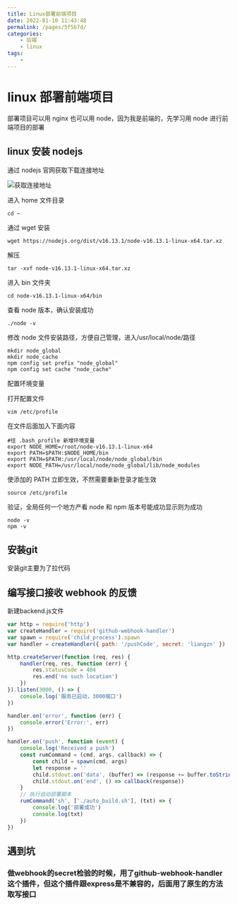 ```yaml
---
title: Linux部署前端项目
date: 2022-01-10 11:43:48
permalink: /pages/5f5b7d/
categories:
    - 后端
    - linux
tags:
    -
---
```


# linux 部署前端项目

部署项目可以用 nginx 也可以用 node，因为我是前端的，先学习用 node 进行前端项目的部署

## linux 安装 nodejs

通过 nodejs 官网获取下载连接地址

![获取连接地址](/page/linux-node.png)

进入 home 文件目录

```shell
cd ~
```

通过 wget 安装

```shell
wget https://nodejs.org/dist/v16.13.1/node-v16.13.1-linux-x64.tar.xz
```

解压

```shell
tar -xvf node-v16.13.1-linux-x64.tar.xz
```

进入 bin 文件夹

```shell
cd node-v16.13.1-linux-x64/bin
```

查看 node 版本，确认安装成功

```shell
./node -v
```

修改 node 文件安装路径，方便自己管理，进入/usr/local/node/路径

```shell
mkdir node_global
mkdir node_cache
npm config set prefix "node_global"
npm config set cache "node_cache"
```

配置环境变量

打开配置文件

```shell
vim /etc/profile
```

在文件后面加入下面内容

```shell
#往 .bash_profile 新增环境变量
export NODE_HOME=/root/node-v16.13.1-linux-x64
export PATH=$PATH:$NODE_HOME/bin
export PATH=$PATH:/usr/local/node/node_global/bin
export NODE_PATH=/usr/local/node/node_global/lib/node_modules
```

使添加的 PATH 立即生效，不然需要重新登录才能生效

```shell
source /etc/profile
```

验证，全局任何一个地方产看 node 和 npm 版本号能成功显示则为成功

```shell
node -v
npm -v
```

## 安装git

安装git主要为了拉代码

## 编写接口接收 webhook 的反馈

新建backend.js文件

```js
var http = require('http')
var createHandler = require('github-webhook-handler')
var spawn = require('child_process').spawn
var handler = createHandler({ path: '/pushCode', secret: 'liangzn' })

http.createServer(function (req, res) {
	handler(req, res, function (err) {
		res.statusCode = 404
		res.end('no such location')
	})
}).listen(3000, () => {
	console.log('服务已启动，3000端口')
})

handler.on('error', function (err) {
	console.error('Error:', err)
})

handler.on('push', function (event) {
	console.log('Received a push')
	const rumCommand = (cmd, args, callback) => {
		const child = spawn(cmd, args)
		let response = ''
		child.stdout.on('data', (buffer) => (response += buffer.toString()))
		child.stdout.on('end', () => callback(response))
	}
	// 执行自动部署脚本
	rumCommand('sh', ['./auto_build.sh'], (txt) => {
		console.log('部署成功')
		console.log(txt)
	})
})
```

## 遇到坑

### 做webhook的secret检验的时候，用了github-webhook-handler这个插件，但这个插件跟express是不兼容的，后面用了原生的方法取写接口